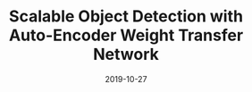 ---
title: "Scalable Object Detection with Auto-Encoder Weight Transfer Network"
collection: publications
permalink: /publication/wtn
date: 2019-10-27
venue: 'ICCV'
city: 'Seaul'
state: 'South Korea'
teaser:
thumbnail: 'wtn.png'
authors:
bibtex:
uri:
arxiv:
project:
poster:
data:
---